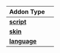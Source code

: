 | Addon Type | |
| ------------- | ------------- |
| [**script**](/development/addon/type/script.md)  |  |
| [**skin**](/development/addon/type/skin.md)  |  |
| [**language**](/development/addon/type/language.md)  |  |
